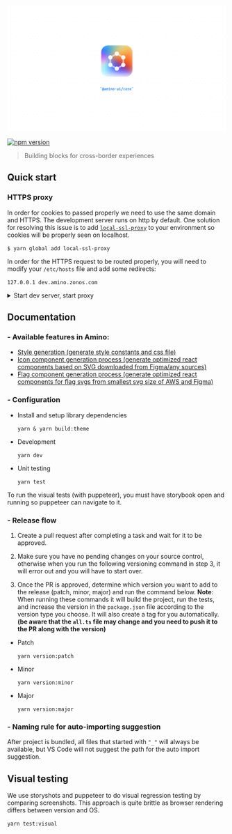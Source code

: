 ![amino logo](./public/logo.png)

[![npm version](https://badge.fury.io/js/@zonos%2Famino.svg)](https://badge.fury.io/js/@zonos%2Famino)

> Building blocks for cross-border experiences

## Quick start

### HTTPS proxy

In order for cookies to passed properly we need to use the same domain and HTTPS. The development server runs on http by default. One solution for resolving this issue is to add [`local-ssl-proxy`](https://www.npmjs.com/package/local-ssl-proxy) to your environment so cookies will be properly seen on localhost.

```shell script
$ yarn global add local-ssl-proxy
```

In order for the HTTPS request to be routed properly, you will need to modify your `/etc/hosts` file and add some redirects:

```
127.0.0.1 dev.amino.zonos.com
```

<details>
  <summary>Start dev server, start proxy</summary>

In the terminal, run the following:

```sh
$ yarn dev
```

To also open the browser to the page (https://dev.amino.zonos.com:6007), you can use:
```sh
$ yarn dev:open
```

</details>

## Documentation

### - Available features in Amino:

- [Style generation (generate style constants and css file)](./build-utils/css/README.md)
- [Icon component generation process (generate optimized react components based on SVG downloaded from Figma/any sources)](./svgReact/icons/README.md)
- [Flag component generation process (generate optimized react components for flag svgs from smallest svg size of AWS and Figma)](./svgReact/flags/README.md)

### - Configuration

- Install and setup library dependencies
  ```
  yarn & yarn build:theme
  ```
- Development
  ```
  yarn dev
  ```
- Unit testing
  ```
  yarn test
  ```

To run the visual tests (with puppeteer), you must have storybook open and running so puppeteer can navigate to it.

### - Release flow

1. Create a pull request after completing a task and wait for it to be approved.

2. Make sure you have no pending changes on your source control, otherwise when you run the following versioning command in step 3, it will error out and you will have to start over.

3. Once the PR is approved, determine which version you want to add to the release (patch, minor, major) and run the command below.
**Note**: When running these commands it will build the project, run the tests, and increase the version in the `package.json` file according to the version type you choose. It will also create a tag for you automatically. **(be aware that the `all.ts` file may change and you need to push it to the PR along with the version)**

- Patch
  ```
  yarn version:patch
  ```
- Minor
  ```
  yarn version:minor
  ```
- Major
  ```
  yarn version:major
  ```

### - Naming rule for auto-importing suggestion

After project is bundled, all files that started with `"_"` will always be available, but VS Code will not suggest the path for the auto import suggestion.

## Visual testing

We use storyshots and puppeteer to do visual regression testing by comparing screenshots. This approach is quite brittle as browser rendering differs between version and OS.


```
yarn test:visual
```
